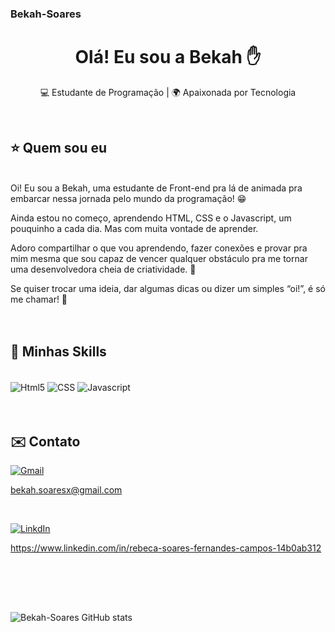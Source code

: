 ### Bekah-Soares
<h1 align="center">Olá! Eu sou a Bekah ✋</h1>


<p align="center">
  💻 Estudante de Programação | 🌍 Apaixonada por Tecnologia
</p><br>

## ⭐ Quem sou eu
<br>
Oi! Eu sou a Bekah, uma estudante de Front-end pra lá de animada pra embarcar nessa jornada pelo mundo da programação! 😁

Ainda estou no começo, aprendendo HTML, CSS e o Javascript, um pouquinho a cada dia. Mas com muita vontade de aprender.

Adoro compartilhar o que vou aprendendo, fazer conexões e provar pra mim mesma que sou capaz de vencer qualquer obstáculo pra me tornar uma desenvolvedora cheia de criatividade. 🌸

Se quiser trocar uma ideia, dar algumas dicas ou dizer um simples “oi!”, é só me chamar! 🌟
<br>
<br>
<br>

## 🚀 Minhas Skills
<div style="display:inline_block"><br>
  <img align="center" alt="Html5"src="https://img.shields.io/badge/HTML5-E34F26?style=flat&logo=html5&logoColor=white">
  <img align="center" alt="CSS" src="https://img.shields.io/badge/CSS3-1572B6?style=flat&logo=css3&logoColor=white">
  <img align="center" alt="Javascript" src="https://img.shields.io/badge/JavaScript-F7DF1E?style=flat&logo=javascript&logoColor=black">
</div>
<br><br>

## ✉️ Contato

[![Gmail](https://img.shields.io/badge/Gmail-EA4335?style=flat&logo=gmail&logoColor=white)]() <p>bekah.soaresx@gmail.com</p>
<br>

[![LinkdIn](https://img.shields.io/badge/LinkedIn-0A66C2?style=flat&logo=linkedin&logoColor=white)]() <p>https://www.linkedin.com/in/rebeca-soares-fernandes-campos-14b0ab312</p>
<br><br><br>

## 
![Bekah-Soares GitHub stats](https://github-readme-stats.vercel.app/api?username=Bekah-Soares&show_icons=true&theme=dracula)







